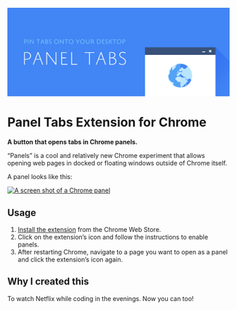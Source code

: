 ![Panel Tabs Icon](/images/promotional/promotional-1400.png)

Panel Tabs Extension for Chrome
===============================

**A button that opens tabs in Chrome panels.**

“Panels” is a cool and relatively new Chrome experiment that allows opening
web pages in docked or floating windows outside of Chrome itself.

A panel looks like this:

[![A screen shot of a Chrome panel][1]][2]

Usage
-----

1. [Install the extension][3] from the Chrome Web Store.
2. Click on the extension’s icon and follow the instructions to enable panels.
3. After restarting Chrome, navigate to a page you want to open as a panel
   and click the extension’s icon again.

Why I created this
------------------

To watch Netflix while coding in the evenings. Now you can too!


[1]: https://i.imgur.com/Mc5SeyZl.png
[2]: https://i.imgur.com/Mc5SeyZ.png
[3]: https://chrome.google.com/webstore/detail/cafiainadjhopgdkmgcjiokknjkbhbha
